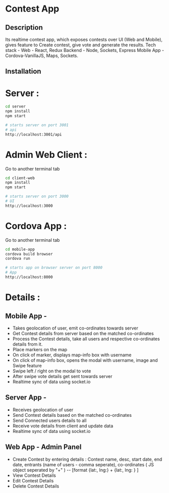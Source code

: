 Contest App 
============

## Description

Its realtime contest app, which exposes contests over UI (Web and Mobile), gives feature to Create contest, give vote and generate the results.
Tech stack - 
Web - React, Redux
Backend - Node, Sockets, Express
Mobile App - Cordova-VanillaJS, Maps, Sockets.

## Installation

# Server : 

```bash
cd server
npm install
npm start

# starts server on port 3001
# api
http://localhost:3001/api

```

# Admin Web Client : 

Go to another terminal tab

```bash
cd client-web
npm install
npm start

# starts server on port 3000
# UI
http://localhost:3000

```

# Cordova App : 

Go to another terminal tab

```bash
cd mobile-app
cordova build browser
cordova run

# starts app on browser server on port 8000
# App
http://localhost:8000

```

# Details :

## Mobile App - 
- Takes geolocation of user, emit co-ordinates towards server
- Get Contest details from server based on the matched co-ordinates
- Process the Contest details, take all users and respective co-ordinates details from it.
- Place markers on the map
- On click of marker, displays map-info box with username
- On click of map-info box, opens the modal with username, image and Swipe feature
- Swipe left / right on the modal to vote
- After swipe vote details get sent towards server
- Realtime sync of data using socket.io

## Server App - 
- Receives geolocation of user
- Send Contest details based on the matched co-ordinates
- Send Connected users details to all
- Receive vote details from client and update data
- Realtime sync of data using socket.io

## Web App - Admin Panel
- Create Contest by entering details : 
    Contest name, desc, start date, end date, 
    entrants (name of users - comma seperate), 
    co-ordinates ( JS object seperated by "+" ) -- [format {lat:<val>, lng:<val>} + {lat:<val>, lng: <val>} ]
- View Contest Details
- Edit Contest Details
- Delete Contest Details

